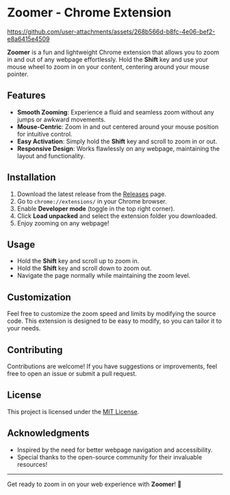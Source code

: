 # Zoomer - Chrome Extension

https://github.com/user-attachments/assets/268b566d-b8fc-4e06-bef2-e8a6415e4509

**Zoomer** is a fun and lightweight Chrome extension that allows you to zoom in and out of any webpage effortlessly. Hold the **Shift** key and use your mouse wheel to zoom in on your content, centering around your mouse pointer.

## Features

- **Smooth Zooming**: Experience a fluid and seamless zoom without any jumps or awkward movements.
- **Mouse-Centric**: Zoom in and out centered around your mouse position for intuitive control.
- **Easy Activation**: Simply hold the **Shift** key and scroll to zoom in or out.
- **Responsive Design**: Works flawlessly on any webpage, maintaining the layout and functionality.

## Installation

1. Download the latest release from the [Releases](https://github.com/Jezda1337/zoomer/releases) page.
2. Go to `chrome://extensions/` in your Chrome browser.
3. Enable **Developer mode** (toggle in the top right corner).
4. Click **Load unpacked** and select the extension folder you downloaded.
5. Enjoy zooming on any webpage!

## Usage

- Hold the **Shift** key and scroll up to zoom in.
- Hold the **Shift** key and scroll down to zoom out.
- Navigate the page normally while maintaining the zoom level.

## Customization

Feel free to customize the zoom speed and limits by modifying the source code. This extension is designed to be easy to modify, so you can tailor it to your needs.

## Contributing

Contributions are welcome! If you have suggestions or improvements, feel free to open an issue or submit a pull request.

## License

This project is licensed under the [MIT License](LICENSE).

## Acknowledgments

- Inspired by the need for better webpage navigation and accessibility.
- Special thanks to the open-source community for their invaluable resources!

---

Get ready to zoom in on your web experience with **Zoomer**! 🚀
